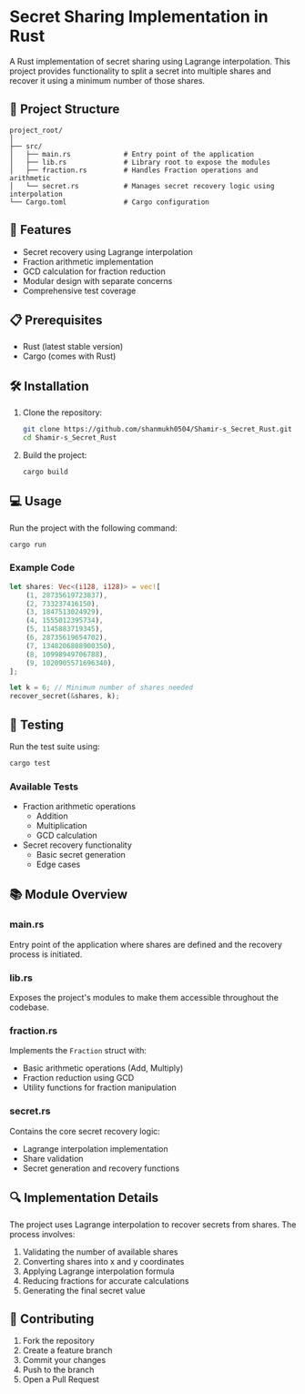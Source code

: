 # Secret Sharing Implementation in Rust

A Rust implementation of secret sharing using Lagrange interpolation. This project provides functionality to split a secret into multiple shares and recover it using a minimum number of those shares.

## 📁 Project Structure

```
project_root/
│
├── src/
│   ├── main.rs             # Entry point of the application
│   ├── lib.rs              # Library root to expose the modules
│   ├── fraction.rs         # Handles Fraction operations and arithmetic
│   └── secret.rs           # Manages secret recovery logic using interpolation
└── Cargo.toml              # Cargo configuration
```

## 🚀 Features

- Secret recovery using Lagrange interpolation
- Fraction arithmetic implementation
- GCD calculation for fraction reduction
- Modular design with separate concerns
- Comprehensive test coverage

## 📋 Prerequisites

- Rust (latest stable version)
- Cargo (comes with Rust)

## 🛠️ Installation

1. Clone the repository:
   ```bash
   git clone https://github.com/shanmukh0504/Shamir-s_Secret_Rust.git
   cd Shamir-s_Secret_Rust
   ```

2. Build the project:
   ```bash
   cargo build
   ```

## 💻 Usage

Run the project with the following command:
```bash
cargo run
```

### Example Code

```rust
let shares: Vec<(i128, i128)> = vec![
    (1, 28735619723837),
    (2, 733237416150),
    (3, 1847513024929),
    (4, 1555012395734),
    (5, 1145883719345),
    (6, 28735619654702),
    (7, 1348206808900350),
    (8, 10998949706788),
    (9, 1020905571696340),
];

let k = 6; // Minimum number of shares needed
recover_secret(&shares, k);
```

## 🧪 Testing

Run the test suite using:
```bash
cargo test
```

### Available Tests

- Fraction arithmetic operations
  - Addition
  - Multiplication
  - GCD calculation
- Secret recovery functionality
  - Basic secret generation
  - Edge cases

## 📚 Module Overview

### main.rs
Entry point of the application where shares are defined and the recovery process is initiated.

### lib.rs
Exposes the project's modules to make them accessible throughout the codebase.

### fraction.rs
Implements the `Fraction` struct with:
- Basic arithmetic operations (Add, Multiply)
- Fraction reduction using GCD
- Utility functions for fraction manipulation

### secret.rs
Contains the core secret recovery logic:
- Lagrange interpolation implementation
- Share validation
- Secret generation and recovery functions

## 🔍 Implementation Details

The project uses Lagrange interpolation to recover secrets from shares. The process involves:

1. Validating the number of available shares
2. Converting shares into x and y coordinates
3. Applying Lagrange interpolation formula
4. Reducing fractions for accurate calculations
5. Generating the final secret value

## 🤝 Contributing

1. Fork the repository
2. Create a feature branch
3. Commit your changes
4. Push to the branch
5. Open a Pull Request
